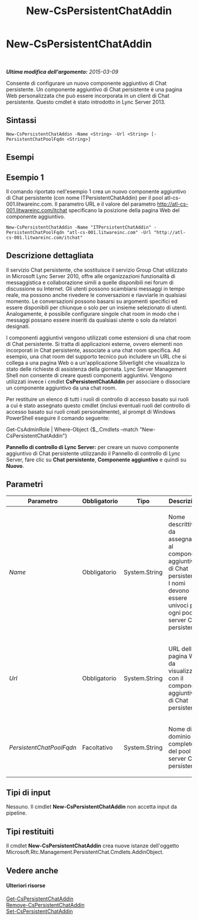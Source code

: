 ﻿---
title: New-CsPersistentChatAddin
TOCTitle: New-CsPersistentChatAddin
ms:assetid: 0566f4c2-0903-4dd1-87bc-784f0bdb4391
ms:mtpsurl: https://technet.microsoft.com/it-it/library/JJ204641(v=OCS.15)
ms:contentKeyID: 49299548
ms.date: 08/24/2015
mtps_version: v=OCS.15
ms.translationtype: HT
---

# New-CsPersistentChatAddin

 

_**Ultima modifica dell'argomento:** 2015-03-09_

Consente di configurare un nuovo componente aggiuntivo di Chat persistente. Un componente aggiuntivo di Chat persistente è una pagina Web personalizzata che può essere incorporata in un client di Chat persistente. Questo cmdlet è stato introdotto in Lync Server 2013.

## Sintassi

    New-CsPersistentChatAddin -Name <String> -Url <String> [-PersistentChatPoolFqdn <String>]

## Esempi

## Esempio 1

Il comando riportato nell'esempio 1 crea un nuovo componente aggiuntivo di Chat persistente (con nome ITPersistentChatAddin) per il pool atl-cs-001.litwareinc.com. Il parametro URL e il valore del parametro http://atl-cs-001.litwareinc.com/itchat specificano la posizione della pagina Web del componente aggiuntivo.

    New-CsPersistentChatAddin -Name "ITPersistentChatAddin" -PersistentChatPoolFqdn "atl-cs-001.litwareinc.com" -Url "http://atl-cs-001.litwareinc.com/itchat"

## Descrizione dettagliata

Il servizio Chat persistente, che sostituisce il servizio Group Chat utilizzato in Microsoft Lync Server 2010, offre alle organizzazioni funzionalità di messaggistica e collaborazione simili a quelle disponibili nei forum di discussione su Internet. Gli utenti possono scambiarsi messaggi in tempo reale, ma possono anche rivedere le conversazioni e riavviarle in qualsiasi momento. Le conversazioni possono basarsi su argomenti specifici ed essere disponibili per chiunque o solo per un insieme selezionato di utenti. Analogamente, è possibile configurare singole chat room in modo che i messaggi possano essere inseriti da qualsiasi utente o solo da relatori designati.

I componenti aggiuntivi vengono utilizzati come estensioni di una chat room di Chat persistente. Si tratta di applicazioni esterne, ovvero elementi non incorporati in Chat persistente, associate a una chat room specifica. Ad esempio, una chat room del supporto tecnico può includere un URL che si collega a una pagina Web o a un'applicazione Silverlight che visualizza lo stato delle richieste di assistenza della giornata. Lync Server Management Shell non consente di creare questi componenti aggiuntivi. Vengono utilizzati invece i cmdlet **CsPersistentChatAddin** per associare o dissociare un componente aggiuntivo da una chat room.

Per restituire un elenco di tutti i ruoli di controllo di accesso basato sui ruoli a cui è stato assegnato questo cmdlet (inclusi eventuali ruoli del controllo di accesso basato sui ruoli creati personalmente), al prompt di Windows PowerShell eseguire il comando seguente:

Get-CsAdminRole | Where-Object {$\_.Cmdlets –match "New-CsPersistentChatAddin"}

**Pannello di controllo di Lync Server:** per creare un nuovo componente aggiuntivo di Chat persistente utilizzando il Pannello di controllo di Lync Server, fare clic su **Chat persistente**, **Componente aggiuntivo** e quindi su **Nuovo**.

## Parametri


<table>
<colgroup>
<col style="width: 25%" />
<col style="width: 25%" />
<col style="width: 25%" />
<col style="width: 25%" />
</colgroup>
<thead>
<tr class="header">
<th>Parametro</th>
<th>Obbligatorio</th>
<th>Tipo</th>
<th>Descrizione</th>
</tr>
</thead>
<tbody>
<tr class="odd">
<td><p><em>Name</em></p></td>
<td><p>Obbligatorio</p></td>
<td><p>System.String</p></td>
<td><p>Nome descrittivo da assegnare al componente aggiuntivo di Chat persistente. I nomi devono essere univoci per ogni pool di server Chat persistente.</p></td>
</tr>
<tr class="even">
<td><p><em>Url</em></p></td>
<td><p>Obbligatorio</p></td>
<td><p>System.String</p></td>
<td><p>URL della pagina Web da visualizzare con il componente aggiuntivo di Chat persistente.</p></td>
</tr>
<tr class="odd">
<td><p><em>PersistentChatPoolFqdn</em></p></td>
<td><p>Facoltativo</p></td>
<td><p>System.String</p></td>
<td><p>Nome di dominio completo del pool di server Chat persistente.</p></td>
</tr>
</tbody>
</table>


## Tipi di input

Nessuno. Il cmdlet **New-CsPersistentChatAddin** non accetta input da pipeline.

## Tipi restituiti

Il cmdlet **New-CsPersistentChatAddin** crea nuove istanze dell'oggetto Microsoft.Rtc.Management.PersistentChat.Cmdlets.AddinObject.

## Vedere anche

#### Ulteriori risorse

[Get-CsPersistentChatAddin](get-cspersistentchataddin.md)  
[Remove-CsPersistentChatAddin](remove-cspersistentchataddin.md)  
[Set-CsPersistentChatAddin](set-cspersistentchataddin.md)

